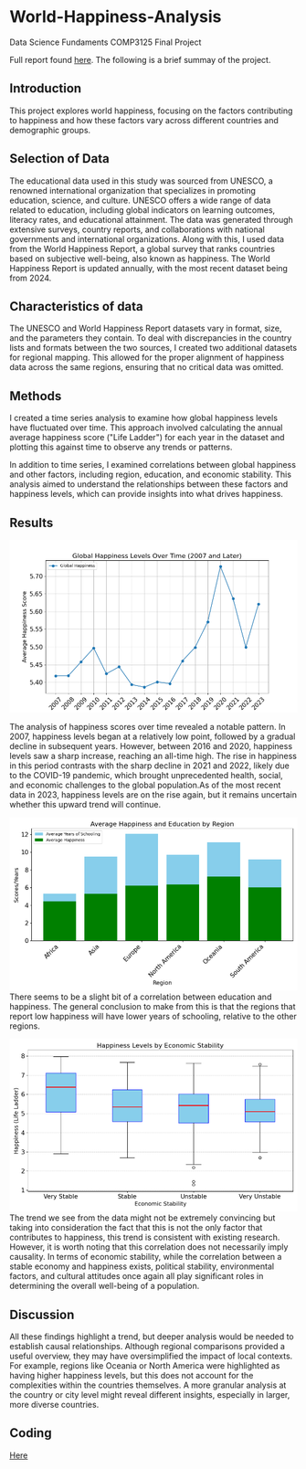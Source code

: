 # World-Happiness-Analysis
Data Science Fundaments COMP3125 Final Project 

Full report found [here](https://github.com/briansanchez1/World-Happiness-Analysis/blob/main/World%20Happiness%20Report.docx). The following is a brief summay of the project.

## Introduction	
This project explores world happiness, focusing on the factors contributing to happiness and how these factors vary across different countries and demographic groups. 

## Selection of Data
The educational data used in this study was sourced from UNESCO, a renowned international organization that specializes in promoting education, science, and culture. UNESCO offers a wide range of data related to education, including global indicators on learning outcomes, literacy rates, and educational attainment. The data was generated through extensive surveys, country reports, and collaborations with national governments and international organizations. Along with this, I used data from the World Happiness Report, a global survey that ranks countries based on subjective well-being, also known as happiness. The World Happiness Report is updated annually, with the most recent dataset being from 2024. 

##  Characteristics of data
The UNESCO and World Happiness Report datasets vary in format, size, and the parameters they contain. To deal with discrepancies in the country lists and formats between the two sources, I created two additional datasets for regional mapping. This allowed for the proper alignment of happiness data across the same regions, ensuring that no critical data was omitted. 

## Methods
I created a time series analysis to examine how global happiness levels have fluctuated over time. This approach involved calculating the annual average happiness score ("Life Ladder") for each year in the dataset and plotting this against time to observe any trends or patterns. 

In addition to time series, I examined correlations between global happiness and other factors, including region, education, and economic stability. This analysis aimed to understand the relationships between these factors and happiness levels, which can provide insights into what drives happiness.

## Results
![img1](https://github.com/briansanchez1/World-Happiness-Analysis/blob/main/Graph/global_happiness_trend.png)

The analysis of happiness scores over time revealed a notable pattern. In 2007, happiness levels began at a relatively low point, followed by a gradual decline in subsequent years. However, between 2016 and 2020, happiness levels saw a sharp increase, reaching an all-time high. The rise in happiness in this period contrasts with the sharp decline in 2021 and 2022, likely due to the COVID-19 pandemic, which brought unprecedented health, social, and economic challenges to the global population.As of the most recent data in 2023, happiness levels are on the rise again, but it remains uncertain whether this upward trend will continue. 

![img2](https://github.com/briansanchez1/World-Happiness-Analysis/blob/main/Graph/happiness_by_education_by_region.png)
There seems to be a slight bit of a correlation between education and happiness. The general conclusion to make from this is that the regions that report low happiness will have lower years of schooling, relative to the other regions.

![img3](https://github.com/briansanchez1/World-Happiness-Analysis/blob/main/Graph/happiness_vs_economic_stability.png)
The trend we see from the data might not be extremely convincing but taking into consideration the fact that this is not the only factor that contributes to happiness, this trend is consistent with existing research. However, it is worth noting that this correlation does not necessarily imply causality. In terms of economic stability, while the correlation between a stable economy and happiness exists, political stability, environmental factors, and cultural attitudes once again all play significant roles in determining the overall well-being of a population. 

## Discussion
All these findings highlight a trend, but deeper analysis would be needed to establish causal relationships. Although regional comparisons provided a useful overview, they may have oversimplified the impact of local contexts. For example, regions like Oceania or North America were highlighted as having higher happiness levels, but this does not account for the complexities within the countries themselves. A more granular analysis at the country or city level might reveal different insights, especially in larger, more diverse countries.

## Coding
[Here](https://github.com/briansanchez1/World-Happiness-Analysis/blob/main/Codes/World%20Happiness%20Analysis.ipynb)
